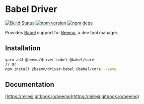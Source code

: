 # Babel Driver

[![Build Status](https://github.com/beemojs/beemo/workflows/Build/badge.svg)](https://github.com/beemojs/beemo/actions?query=branch%3Amaster)
[![npm version](https://badge.fury.io/js/%40beemo%2Fdriver-babel.svg)](https://www.npmjs.com/package/@beemo/driver-babel)
[![npm deps](https://david-dm.org/beemojs/beemo.svg?path=packages/driver-babel)](https://www.npmjs.com/package/@beemo/driver-babel)

Provides [Babel](https://github.com/babel/babel) support for
[Beemo](https://github.com/beemojs/beemo), a dev tool manager.

## Installation

```bash
yarn add @beemo/driver-babel @babel/core
// Or
npm install @beemo/driver-babel @babel/core --save
```

## Documentation

[https://milesj.gitbook.io/beemo](https://milesj.gitbook.io/beemo)
